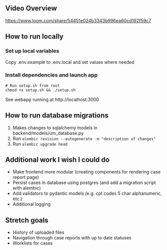 ## Video Overview
https://www.loom.com/share/54451e024b3343b996ea60cd192f59c7

## How to run locally

### Set up local variables

Copy .env.example to .env.local and set values where needed

### Install dependencies and launch app
```
# Run setup.sh from root
chmod +x setup.sh && ./setup.sh
```
See webapp running at http://localhost:3000

## How to run database migrations
1. Makes changes to sqlalchemy models in backend/models/um_database.py
2. Run `alembic revision --autogenerate -m "description of changes"`
3. Run `alembic upgrade head`

## Additional work I wish I could do
- Make frontend more modular (creating components for rendering case report page)
- Persist cases in database using postgres (and add a migration script with alembic)
- Add validators to pydantic models (e.g. cpt codes 5 char alphanumeric, etc.)
- Additional logging

## Stretch goals
- History of uploaded files
- Navigation through case reports with up to date statuses
- Worklists for cases
